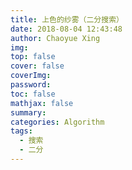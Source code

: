 ```yaml
---
title: 上色的纱雾（二分搜索）
date: 2018-08-04 12:43:48
author: Chaoyue Xing
img: 
top: false
cover: false
coverImg: 
password: 
toc: false
mathjax: false
summary:
categories: Algorithm
tags: 
  - 搜索
  - 二分
---
```


